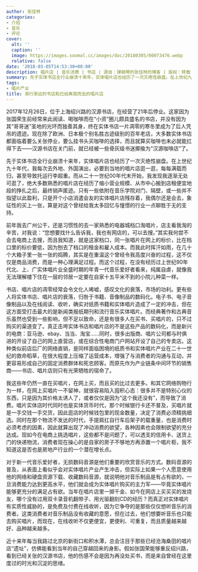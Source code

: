 ```yaml
---
author: 张佳林
categories:
- 介绍
- 音乐
- 评论
cover:
  alt: ''
  caption: ''
  image: https://images.soomal.cc/images/doc/20180305/00073476.webp
  relative: false
date: '2018-03-05T14:53:30+08:00'
description: 唱片店 | 音乐消费 | 书店 | 源自：弹钢琴的张佳林的博客 | 版权：转载 |  平均/总评分：09.90/99
summary: 先于实体书店全行业崩溃十来年，实体唱片店也经历了一次灭绝性崩盘。在上世纪九十年代，我每次去外地、外国演出，必要到当地的唱片店逛一逛，每每满载而归，甚至导致托运行李超重。而从二十一世纪00年代末开始，我发现我逐渐无处可逛了……
tags:
- 唱片产业
title: 渐行渐远的书店和已经离我而去的唱片店
---
```


2017年12月26日，位于上海绍兴路的汉源书店，在经营了21年后停业。这家因为张国荣生前经常来此阅读、喝咖啡而在“小资”圈儿颇具盛名的书店，并没有因为其“哥哥迷”圣地的光环而独善其身，终在实体书店一片凋零的寒冬里成为了后人凭吊的遗迹。现在除了欧洲、日本极个别名胜古迹级别的百年老店，大多数实体书店都面临着要么关张停业，要么挂书头买咖啡的选择，而且就算买咖啡也未必就能扛得下去――汉源书店在关门前，就已经被一些骨灰级书迷揶揄为“汉源咖啡店”了。

先于实体书店全行业崩溃十来年，实体唱片店也经历了一次灭绝性崩盘。在上世纪九十年代，我每次去外地、外国演出，必要到当地的唱片店逛一逛，每每满载而归，甚至导致托运行李超重。而从二十一世纪00年代末开始，我发现我逐渐无处可逛了，绝大多数熟悉的唱片店在经历了缩小营业规模、从市中心搬到店租便宜地段的挣扎之后，最终销声匿迹。只有一些依附在音乐学院对门、隔壁，或一些并不指望以此盈利，只是开个小店消遣会友的实体唱片店残存着，我偶尔还是会去，象征性的买上一张，算是对这个曾经给我太多回忆与憧憬的行业一点聊胜于无的支持。

前年我去广州公干，还是习惯性的去一家熟悉的电器城档口淘唱片，店主看我淘的辛苦，对我说：“您想要找什么告诉我，我也有网店的，可以去搜。”其实我何尝不会去电商上去搜，而且我知道，就是这家档口，同一张唱片在网上的标价，比在档口里的标价要低，因为刨去了档口的租金和雇人成本。而我此时挥汗如雨，在几十个大箱子里一张一张的捣腾，其实是在重温这个曾经令我高度兴奋的过程，这不仅仅是商品消费，而是一种心理满足过程。而这个过程，在没有经历过上世纪90年代北、上、广实体唱片业全盛时期的年青一代音乐爱好者看来，纯属自虐，就像我无法理解楼下住在一层的邻居一定要在自家十五平米不到的小院儿种菜一样。

书店、唱片店的凋零经常会令文化人唏嘘，感叹文化的衰落，市场的功利。更有些人将实体书店、唱片店的衰落，归咎于书籍、音像制品的数码化。电子书、电子音像制品以及在线阅读、收听，确实对纸质书籍和实体唱片造成了一定的冲击，但在这方面受打击最大的是新闻类报纸期刊和流行音乐实体唱片。而经典著作和古典音乐虽然也受到一些影响，但不足以致命，还是有很多人在买书、买唱片的，只不过购买的渠道变了。真正击垮实体书店和唱片店的不是这些产品的数码化，而是新兴的电商：亚马逊、ebay、当当、淘宝……同时，很多出版商、唱片公司都与时俱进的开设了自己的网上直营店，或在综合性电商门户网站开设了自己的专卖店。这种类似前店后厂的网络直销，是同样面临困境的纸质书和实体唱片产业在二十一世纪的救命稻草，在很大程度上压缩了运营成本，增强了与消费者的沟通与互动，并更容易形成自己的固定消费群体和死忠顾客。而原先作为产业链条中间环节的销售商――书店、唱片店则只有光荣牺牲的宿命了。

我这些年仍然一直在买唱片，在网上买，而且买的比过去更多。和其它网络购物行为一样，在网上买唱片一不留神，就很容易陷入囤积心态：很多并不是特别心仪的东西，只是因为其价格太诱人了，或者仅仅是因为“这个我还没有”，而导致了消费。唱片实体店时代同时也是实体货币时代，那个时候银行卡还不普及，买唱片就是一手交钱一手交货，因此逛店的时候钱包里的现金数量，决定了消费必须精挑细选。同时在那个物流不发达的时代，手提肩扛自行车后架子的载重量，也是消费时必须考虑的因素，因此就算出现了冲动消费的欲望，各种因素也会限制欲望的充分达成。现如今在电商上挑选唱片，这些都不是问题了，可以透支的信用卡、送货上门的快递物流，消费者现在操心的是自家的房子不够地方再添置一个唱片柜，我不知道这是否也是房地产行业的一个潜在增长点。

对于新一代音乐爱好者，无损数码音源是他们重要的欣赏音乐的方式。数码音源的普及，从表面上看似乎会对实体唱片产业产生冲击，但实际上如果一个人愿意使用他的网络和硬盘资源下载、收藏数码音源，就说明他对音乐制品是有占有欲的，一旦消费能力达到更高水平，他们就会成为实体唱片购买的主力军――毕竟实体唱片能够更充分的满足占有欲。当年在唱片店里一掷千金、如今在网店上买买买的发烧友，哪个没有过用双卡录音机翻带子、用光驱翻刻CD的经历？而真正对实体唱片有实质性威胁的，是免费及付费在线收听，因为它争夺的是那些仅仅想听音乐的消费者。这类消费者对音乐制品没有收藏的意愿，但在过去，他们想要听音乐也只能去购买唱片，而现在，在线收听不仅更便宜，更便利、可重复，而且质量越来越好、品种越来越多。

近十来年每当我路过北京的新街口和积水潭，总会注目于那些已经沧海桑田的唱片店“遗址”，仿佛能看到当年的自己穿越回来的身影。假如张国荣能够重反绍兴路，看到已经关张的汉源书店，他的伤感不会是因为再没处买书，而是来自曾经在这里度过的时光和沉淀的思绪。